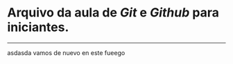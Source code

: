 #  Arquivo da aula de ***Git*** e ***Github*** para iniciantes.

--- 
asdasda
vamos de nuevo en este fueego